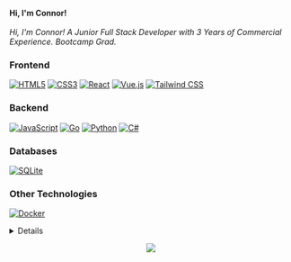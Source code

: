 <p align="left">
    <b>Hi, I'm Connor!</b><br><br>
    <i>
        Hi, I'm Connor! A Junior Full Stack Developer with 3 Years of Commercial Experience. Bootcamp Grad.
    </i><br>
</p>

### Frontend
[![HTML5](https://img.shields.io/badge/HTML5-E34F26?style=for-the-badge&logo=html5&logoColor=white)](https://github.com/CodeWithConnor)
[![CSS3](https://img.shields.io/badge/CSS3-1572B6?style=for-the-badge&logo=css3&logoColor=white)](https://github.com/CodeWithConnor)
[![React](https://img.shields.io/badge/react-%2320232a.svg?style=for-the-badge&logo=react&logoColor=%2361DAFB)](https://github.com/CodeWithConnor)
[![Vue.js](https://img.shields.io/badge/vue.js-%2335495e.svg?style=for-the-badge&logo=vue-dot-js&logoColor=%234FC08D)](https://github.com/CodeWithConnor)
[![Tailwind CSS](https://img.shields.io/badge/Tailwind_CSS-38B2AC?style=for-the-badge&logo=tailwind-css&logoColor=white)](https://github.com/CodeWithConnor)

### Backend
[![JavaScript](https://img.shields.io/badge/JavaScript-F7DF1E?style=for-the-badge&logo=javascript&logoColor=black)](https://github.com/CodeWithConnor)
[![Go](https://img.shields.io/badge/Go-00ADD8?style=for-the-badge&logo=go&logoColor=white)](https://github.com/CodeWithConnor)
[![Python](https://img.shields.io/badge/Python-14354C?style=for-the-badge&logo=python&logoColor=white)](https://github.com/CodeWithConnor)
[![C#](https://img.shields.io/badge/C%23-239120?style=for-the-badge&logo=c-sharp&logoColor=white)](https://github.com/CodeWithConnor)

### Databases
[![SQLite](https://img.shields.io/badge/sqlite-%2307405e.svg?style=for-the-badge&logo=sqlite&logoColor=white)](https://github.com/CodeWithConnor)

### Other Technologies
[![Docker](https://img.shields.io/badge/docker-%230db7ed.svg?style=for-the-badge&logo=docker&logoColor=white)](https://hub.docker.com/u/CodeWithConnor)


<details>
<p align="center">
  <a href="https://github.com/CodeWithConnor">
    <img src="http://github-profile-summary-cards.vercel.app/api/cards/profile-details?username=CodeWithConnor&theme=dark" />
  </a>
  <a href="https://github.com/CodeWithConnor">
    <img src="https://github-readme-streak-stats.herokuapp.com/?user=CodeWithConnor&hide_border=true&card_width=338&theme=dark" />
  </a>
  <a href="https://github.com/CodeWithConnor">
    <img src="http://github-profile-summary-cards.vercel.app/api/cards/stats?username=CodeWithConnor&theme=dark" />
  </a>
  <a href="https://github.com/CodeWithConnor">
    <img src="https://github-readme-stats.vercel.app/api/top-langs/?username=CodeWithConnor&langs_count=10&exclude_repo=&hide=jupyter%20notebook,vim%20script,cmake,makefile,batchfile,emacs%20lisp,css,html&layout=default&card_width=699&hide_border=true&theme=dark" />
  </a>
</p>
</details>

<p align="center">
  <a href="https://github.com/CodeWithConnor">
    <img src="https://komarev.com/ghpvc/?username=CodeWithConnor&color=blue&style=flat)" />
  </a>
</p>
